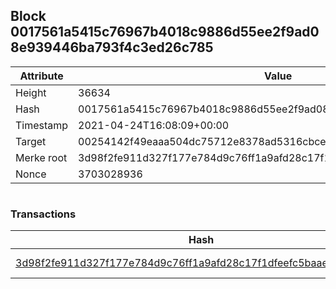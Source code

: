 ## Block 0017561a5415c76967b4018c9886d55ee2f9ad08e939446ba793f4c3ed26c785

Attribute | Value
--- | ---
Height | 36634
Hash | 0017561a5415c76967b4018c9886d55ee2f9ad08e939446ba793f4c3ed26c785
Timestamp | 2021-04-24T16:08:09+00:00
Target | 00254142f49eaaa504dc75712e8378ad5316cbcead634704b3734b6271167cc4
Merke root | 3d98f2fe911d327f177e784d9c76ff1a9afd28c17f1dfeefc5baae92023fbf86
Nonce | 3703028936

```

```

### Transactions

Hash | Amount
--- | ---
[3d98f2fe911d327f177e784d9c76ff1a9afd28c17f1dfeefc5baae92023fbf86](3d98f2fe911d327f177e784d9c76ff1a9afd28c17f1dfeefc5baae92023fbf86.md) | 10.00000000 SKEPTI 
